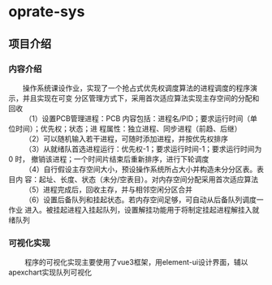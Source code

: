 # oprate-sys

## 项目介绍
### 内容介绍
   &emsp;&emsp;操作系统课设作业，实现了一个抢占式优先权调度算法的进程调度的程序演示，并且实现在可变
分区管理方式下，采用首次适应算法实现主存空间的分配和回收<br>
   &emsp;&emsp; （1）设置PCB管理进程：PCB 内容包括：进程名/PID；要求运行时间（单位时间）；优先权；状态；进
程属性：独立进程、同步进程（前趋、后继）<br>
   &emsp;&emsp; （2）可以随机输入若干进程，可随时添加进程，并按优先权排序<br>
   &emsp;&emsp; （3）从就绪队首选进程运行：优先权-1；要求运行时间-1；要求运行时间为 0 时，
撤销该进程；一个时间片结束后重新排序，进行下轮调度<br>
   &emsp;&emsp; （4）自行假设主存空间大小，预设操作系统所占大小并构造未分分区表。表目内
容：起址、长度、状态（未分/空表目）。对内存空间分配采用首次适应算法<br>
   &emsp;&emsp; （5）进程完成后，回收主存，并与相邻空闲分区合并<br>
   &emsp;&emsp; （6）设置后备队列和挂起状态。若内存空间足够，可自动从后备队列调度一作业
进入。被挂起进程入挂起队列，设置解挂功能用于将制定挂起进程解挂入就绪队列

### 可视化实现
   &emsp;&emsp; 程序的可视化实现主要使用了vue3框架，用element-ui设计界面，辅以apexchart实现队列可视化


